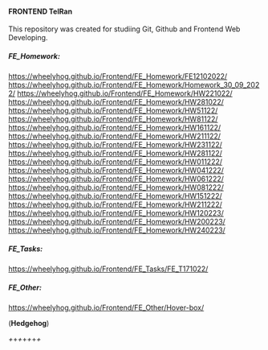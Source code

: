 #### FRONTEND TelRan

This repository was created for studiing Git, Github and Frontend Web Developing.

##### FE_Homework:
https://wheelyhog.github.io/Frontend/FE_Homework/FE12102022/
https://wheelyhog.github.io/Frontend/FE_Homework/Homework_30_09_2022/
https://wheelyhog.github.io/Frontend/FE_Homework/HW221022/
https://wheelyhog.github.io/Frontend/FE_Homework/HW281022/
https://wheelyhog.github.io/Frontend/FE_Homework/HW51122/
https://wheelyhog.github.io/Frontend/FE_Homework/HW81122/
https://wheelyhog.github.io/Frontend/FE_Homework/HW161122/
https://wheelyhog.github.io/Frontend/FE_Homework/HW211122/
https://wheelyhog.github.io/Frontend/FE_Homework/HW231122/
https://wheelyhog.github.io/Frontend/FE_Homework/HW281122/
https://wheelyhog.github.io/Frontend/FE_Homework/HW011222/
https://wheelyhog.github.io/Frontend/FE_Homework/HW041222/
https://wheelyhog.github.io/Frontend/FE_Homework/HW061222/
https://wheelyhog.github.io/Frontend/FE_Homework/HW081222/
https://wheelyhog.github.io/Frontend/FE_Homework/HW151222/
https://wheelyhog.github.io/Frontend/FE_Homework/HW211222/
https://wheelyhog.github.io/Frontend/FE_Homework/HW120223/
https://wheelyhog.github.io/Frontend/FE_Homework/HW200223/
https://wheelyhog.github.io/Frontend/FE_Homework/HW240223/


##### FE_Tasks:
https://wheelyhog.github.io/Frontend/FE_Tasks/FE_T171022/

##### FE_Other:
https://wheelyhog.github.io/Frontend/FE_Other/Hover-box/

(**Hedgehog**)

_+_+_+_+_+_+_+_